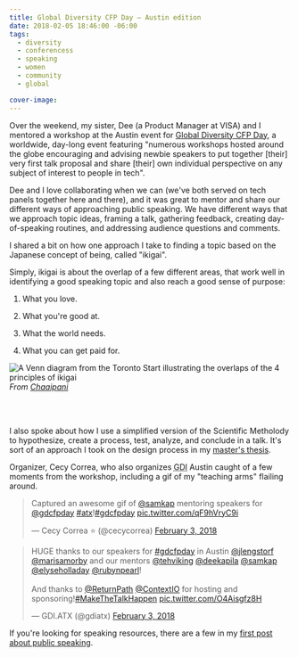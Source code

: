 ```yaml
---
title: Global Diversity CFP Day — Austin edition
date: 2018-02-05 18:46:00 -06:00
tags:
  - diversity
  - conferencess
  - speaking
  - women
  - community
  - global

cover-image:
---
```


Over the weekend, my sister, Dee (a Product Manager at VISA) and I mentored a workshop at the Austin event for [Global Diversity CFP Day](https://www.globaldiversitycfpday.com/), a worldwide, day-long event featuring "numerous workshops hosted around the globe encouraging and advising newbie speakers to put together \[their\] very first talk proposal and share \[their\] own individual perspective on any subject of interest to people in tech".

Dee and I love collaborating when we can (we've both served on tech panels together here and there), and it was great to mentor and share our different ways of approaching public speaking. We have different ways that we approach topic ideas, framing a talk, gathering feedback, creating day-of-speaking routines, and addressing audience questions and comments.

I shared a bit on how one approach I take to finding a topic based on the Japanese concept of being, called "ikigai".

Simply, ikigai is about the overlap of a few different areas, that work well in identifying a good speaking topic and also reach a good sense of purpose:

1. What you love.

2. What you're good at.

3. What the world needs.

4. What you can get paid for.

![A Venn diagram from the Toronto Start illustrating the overlaps of the 4 principles of ikigai](https://assets.weforum.org/editor/tyvToPYsyaZXtaFiUISw-P6abde6j84YSh5o3tXq81c.jpg)_From [Chaaipani](https://chaaipani.com/ikigai/)_

<br>

<br>

I also spoke about how I use a simplified version of the Scientific Metholody to hypothesize, create a process, test, analyze, and conclude in a talk. It's sort of an approach I took on the design process in my [master's thesis](https://ecommons.txstate.edu/handle/10877/4271).

Organizer, Cecy Correa, who also organizes <abbr title="Girl Develop It">GDI</abbr> Austin caught of a few moments from the workshop, including a gif of my "teaching arms" flailing around.

<blockquote class="twitter-tweet" data-lang="en"><p lang="en" dir="ltr">Captured an awesome gif of <a href="https://twitter.com/samkap?ref_src=twsrc%5Etfw">@samkap</a> mentoring speakers for <a href="https://twitter.com/gdcfpday?ref_src=twsrc%5Etfw">@gdcfpday</a> <a href="https://twitter.com/hashtag/atx?src=hash&ref_src=twsrc%5Etfw">#atx</a>!<a href="https://twitter.com/hashtag/gdcfpday?src=hash&ref_src=twsrc%5Etfw">#gdcfpday</a> <a href="https://t.co/qF9hVryC9i">pic.twitter.com/qF9hVryC9i</a></p>— Cecy Correa ⭐️ (@cecycorrea) <a href="https://twitter.com/cecycorrea/status/959920106594885633?ref_src=twsrc%5Etfw">February 3, 2018</a>

</blockquote>

<blockquote class="twitter-tweet" data-lang="en"><p lang="en" dir="ltr">HUGE thanks to our speakers for <a href="https://twitter.com/hashtag/gdcfpday?src=hash&ref_src=twsrc%5Etfw">#gdcfpday</a> in Austin <a href="https://twitter.com/jlengstorf?ref_src=twsrc%5Etfw">@jlengstorf</a> <a href="https://twitter.com/marisamorby?ref_src=twsrc%5Etfw">@marisamorby</a> and our mentors <a href="https://twitter.com/tehviking?ref_src=twsrc%5Etfw">@tehviking</a> <a href="https://twitter.com/deekapila?ref_src=twsrc%5Etfw">@deekapila</a> <a href="https://twitter.com/samkap?ref_src=twsrc%5Etfw">@samkap</a> <a href="https://twitter.com/elyseholladay?ref_src=twsrc%5Etfw">@elyseholladay</a> <a href="https://twitter.com/rubynpearl?ref_src=twsrc%5Etfw">@rubynpearl</a>! <br><br>And thanks to <a href="https://twitter.com/returnpath?ref_src=twsrc%5Etfw">@ReturnPath</a> <a href="https://twitter.com/ContextIO?ref_src=twsrc%5Etfw">@ContextIO</a> for hosting and sponsoring!<a href="https://twitter.com/hashtag/MakeTheTalkHappen?src=hash&ref_src=twsrc%5Etfw">#MakeTheTalkHappen</a> <a href="https://t.co/O4Aisgfz8H">pic.twitter.com/O4Aisgfz8H</a></p>— GDI.ATX (@gdiatx) <a href="https://twitter.com/gdiatx/status/959923108248514563?ref_src=twsrc%5Etfw">February 3, 2018</a>
</blockquote>

<script async src="https://platform.twitter.com/widgets.js" charset="utf-8"></script>

If you're looking for speaking resources, there are a few in my [first post about public speaking](http://samkapila.com/2014/08/03/speaking-up.html).
